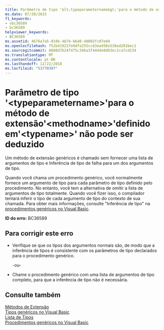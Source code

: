 ```yaml
---
title: Parâmetro de tipo '&lt;typeparametername&gt;'para o método de extensão'&lt;methodname&gt;'definido em'&lt;typename&gt;' não pode ser deduzido
ms.date: 07/20/2015
f1_keywords:
- vbc36589
- bc36589
helpviewer_keywords:
- BC36589
ms.assetid: 4676a7a5-934b-4b74-b640-48065fc07e94
ms.openlocfilehash: f52bd19227e0dfe255ccd3ea456e538ad201bec1
ms.sourcegitcommit: 0888d7b24f475c346a3f444de8d83ec1ca7cd234
ms.translationtype: MT
ms.contentlocale: pt-BR
ms.lasthandoff: 12/22/2018
ms.locfileid: "53770397"
---
```

# <a name="type-parameter-lttypeparameternamegt-for-extension-method-ltmethodnamegt-defined-in-lttypenamegt-cannot-be-inferred"></a>Parâmetro de tipo '&lt;typeparametername&gt;'para o método de extensão'&lt;methodname&gt;'definido em'&lt;typename&gt;' não pode ser deduzido
Um método de extensão genéricos é chamado sem fornecer uma lista de argumentos de tipo e Inferência de tipo de falha para um dos argumentos de tipo.  
  
 Quando você chama um procedimento genérico, você normalmente fornece um argumento de tipo para cada parâmetro de tipo definido pelo procedimento. No entanto, você tem a alternativa de omitir a lista de argumentos de tipo totalmente. Quando você fizer isso, o compilador tentará inferir o tipo de cada argumento de tipo do contexto de sua chamada. Para obter mais informações, consulte "Inferência de tipo" na [procedimentos genéricos no Visual Basic](../../visual-basic/programming-guide/language-features/data-types/generic-procedures.md).  
  
 **ID do erro:** BC36589  
  
## <a name="to-correct-this-error"></a>Para corrigir este erro  
  
-   Verifique se que os tipos dos argumentos normais são, de modo que a inferência de tipos é consistente com os parâmetros de tipo declarados para o procedimento genérico.  
  
     -ou-  
  
-   Chame o procedimento genérico com uma lista de argumentos de tipo completo, para que a inferência de tipo não é necessária.  
  
## <a name="see-also"></a>Consulte também  
 [Métodos de Extensão](../../visual-basic/programming-guide/language-features/procedures/extension-methods.md)  
 [Tipos genéricos no Visual Basic](../../visual-basic/programming-guide/language-features/data-types/generic-types.md)  
 [Lista de Tipos](../../visual-basic/language-reference/statements/type-list.md)  
 [Procedimentos genéricos no Visual Basic](../../visual-basic/programming-guide/language-features/data-types/generic-procedures.md)

